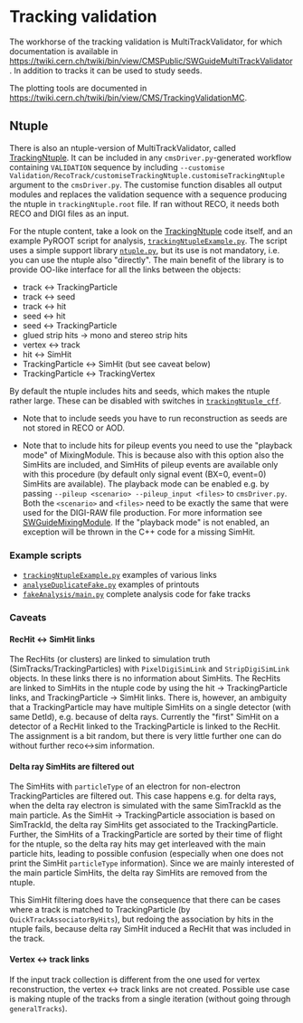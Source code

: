 Tracking validation
===================

The workhorse of the tracking validation is MultiTrackValidator, for
which documentation is available in
https://twiki.cern.ch/twiki/bin/view/CMSPublic/SWGuideMultiTrackValidator.
In addition to tracks it can be used to study seeds.

The plotting tools are documented in
https://twiki.cern.ch/twiki/bin/view/CMS/TrackingValidationMC.


Ntuple
------

There is also an ntuple-version of MultiTrackValidator, called
[TrackingNtuple](plugins/TrackingNtuple.cc). It can be included in any
`cmsDriver.py`-generated workflow containing `VALIDATION` sequence by
including
`--customise Validation/RecoTrack/customiseTrackingNtuple.customiseTrackingNtuple`
argument to the `cmsDriver.py`. The customise function disables all
output modules and replaces the validation sequence with a sequence
producing the ntuple in `trackingNtuple.root` file. If ran without
RECO, it needs both RECO and DIGI files as an input.

For the ntuple content, take a look on the
[TrackingNtuple](plugins/TrackingNtuple.cc) code itself, and an
example PyROOT script for analysis,
[`trackingNtupleExample.py`](test/trackingNtupleExample.py). The
script uses a simple support library
[`ntuple.py`](python/plotting/ntuple.py), but its use is not
mandatory, i.e. you can use the ntuple also "directly". The main
benefit of the library is to provide OO-like interface for all the
links between the objects:
* track <-> TrackingParticle
* track <-> seed
* track <-> hit
* seed <-> hit
* seed <-> TrackingParticle
* glued strip hits -> mono and stereo strip hits
* vertex <-> track
* hit <-> SimHit
* TrackingParticle <-> SimHit (but see caveat below)
* TrackingParticle <-> TrackingVertex

By default the ntuple includes hits and seeds, which makes the ntuple
rather large. These can be disabled with switches in
[`trackingNtuple_cff`](python/trackingNtuple_cff.py).

* Note that to include seeds you have to run reconstruction as seeds are
not stored in RECO or AOD.

* Note that to include hits for pileup events you need to use the
"playback mode" of MixingModule. This is because also with this option
also the SimHits are included, and SimHits of pileup events are
available only with this procedure (by default only signal event
(BX=0, event=0) SimHits are available). The playback mode can be
enabled e.g. by passing `--pileup <scenario> --pileup_input <files>`
to `cmsDriver.py`. Both the `<scenario>` and `<files>` need to be
exactly the same that were used for the DIGI-RAW file production. For
more information see
[SWGuideMixingModule](https://twiki.cern.ch/twiki/bin/view/CMSPublic/SWGuideMixingModule#playback_option).
If the "playback mode" is not enabled, an exception will be thrown in
the C++ code for a missing SimHit.

### Example scripts

* [`trackingNtupleExample.py`](test/trackingNtupleExample.py) examples of various links
* [`analyseDuplicateFake.py`](test/analyseDuplicateFake.py) examples of printouts
* [`fakeAnalysis/main.py`](test/fakeAnalysis/main.py) complete analysis code for fake tracks

### Caveats

#### RecHit <-> SimHit links

The RecHits (or clusters) are linked to simulation truth
(SimTracks/TrackingParticles) with `PixelDigiSimLink` and
`StripDigiSimLink` objects. In these links there is no information
about SimHits. The RecHits are linked to SimHits in the ntuple code by
using the hit -> TrackingParticle links, and TrackingParticle ->
SimHit links. There is, however, an ambiguity that a TrackingParticle
may have multiple SimHits on a single detector (with same DetId), e.g.
because of delta rays. Currently the "first" SimHit on a detector of a
RecHit linked to the TrackingParticle is linked to the RecHit. The
assignment is a bit random, but there is very little further one can
do without further reco<->sim information.

#### Delta ray SimHits are filtered out

The SimHits with `particleType` of an electron for non-electron
TrackingParticles are filtered out. This case happens e.g. for delta
rays, when the delta ray electron is simulated with the same
SimTrackId as the main particle. As the SimHit -> TrackingParticle
association is based on SimTrackId, the delta ray SimHits get
associated to the TrackingParticle. Further, the SimHits of a
TrackingParticle are sorted by their time of flight for the ntuple, so
the delta ray hits may get interleaved with the main particle hits,
leading to possible confusion (especially when one does not print the
SimHit `particleType` information). Since we are mainly interested of
the main particle SimHits, the delta ray SimHits are removed from the
ntuple.

This SimHit filtering does have the consequence that there can be
cases where a track is matched to TrackingParticle (by
`QuickTrackAssociatorByHits`), but redoing the association by hits in
the ntuple fails, because delta ray SimHit induced a RecHit that was
included in the track.

#### Vertex <-> track links

If the input track collection is different from the one used for
vertex reconstruction, the vertex <-> track links are not created.
Possible use case is making ntuple of the tracks from a single
iteration (without going through `generalTracks`).
